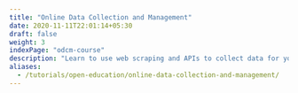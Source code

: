 ```yaml
---
title: "Online Data Collection and Management"
date: 2020-11-11T22:01:14+05:30
draft: false
weight: 3
indexPage: "odcm-course"
description: "Learn to use web scraping and APIs to collect data for your empirical research project."
aliases:
  - /tutorials/open-education/online-data-collection-and-management/
---
```

